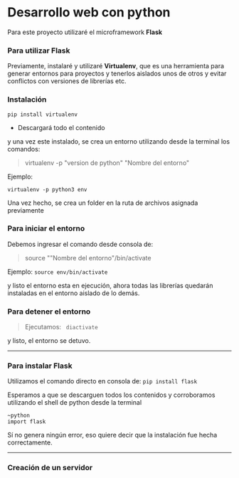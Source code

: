 # Desarrollo web con python
Para este proyecto utilizaré el microframework **Flask** 


### Para utilizar Flask
Previamente, instalaré y utilizaré  **Virtualenv**, que es una herramienta para  generar entornos para proyectos y tenerlos aislados unos de otros y evitar conflictos con versiones de librerías etc. 

### Instalación 
```pip install virtualenv``` 
- Descargará todo el contenido


y una vez este instalado, se crea un entorno utilizando desde la terminal los comandos: 
> virtualenv -p "version de python" "Nombre del entorno"

Ejemplo:

```virtualenv -p python3 env ```

Una vez hecho, se crea un folder en la ruta de archivos asignada previamente 

### Para iniciar el entorno 
Debemos ingresar el comando desde consola de: 
> source ""Nombre del entorno"/bin/activate 

Ejemplo:
```source env/bin/activate```

y listo el entorno esta en ejecución, ahora todas las librerías quedarán instaladas en el entorno aislado de lo demás. 

### Para detener el entorno

>Ejecutamos: ``` diactivate```
 
y listo, el entorno se detuvo.

----------------------------

### Para instalar Flask

Utilizamos el comando directo en consola de: 
```pip install flask```

Esperamos a que se descarguen todos los contenidos y corroboramos utilizando el shell de python desde la terminal

``` 
~python
import flask
```
Sí no genera ningún error, eso quiere decir que la instalación fue hecha correctamente. 

--------------------------


### Creación de un servidor 

